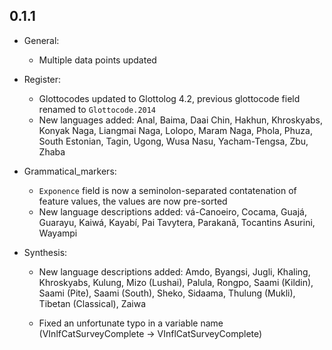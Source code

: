 0.1.1
---------

- General:

  - Multiple data points updated

- Register:

  - Glottocodes updated to Glottolog 4.2, previous glottocode field renamed to `Glottocode.2014`
  - New languages added: Anal, Baima, Daai Chin, Hakhun, Khroskyabs, Konyak Naga, Liangmai Naga, 
    Lolopo, Maram Naga, Phola, Phuza, South Estonian, Tagin, Ugong, Wusa Nasu, Yacham-Tengsa, Zbu, Zhaba

- Grammatical_markers:

  - `Exponence` field is now a seminolon-separated contatenation of feature values, the values 
    are now pre-sorted 
  - New language descriptions added: vá-Canoeiro, Cocama, Guajá, Guarayu, Kaiwá, Kayabí, 
    Pai Tavytera, Parakanã, Tocantins Asurini, Wayampi


- Synthesis:

  - New language descriptions added: Amdo, Byangsi, Jugli, Khaling, Khroskyabs, Kulung, Mizo (Lushai), 
    Palula, Rongpo, Saami (Kildin), Saami (Pite), Saami (South), Sheko, Sidaama, Thulung (Mukli),
    Tibetan (Classical), Zaiwa

  - Fixed an unfortunate typo in a variable name (VInlfCatSurveyComplete -> VInflCatSurveyComplete)
  